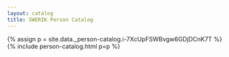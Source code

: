 ```yaml
---
layout: catalog
title: SWERIK Person Catalog
---
```

{% assign p = site.data._person-catalog.i-7XcUpFSWBvgw6GDjDCnK7T %}
{% include person-catalog.html p=p %}

